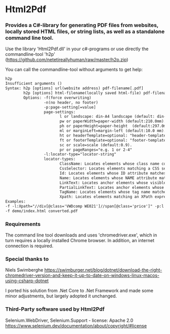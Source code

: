 # Html2Pdf
### Provides a C#-library for generating PDF files from websites, locally stored HTML files, or string lists, as well as a standalone command line tool.
Use the library 'Html2Pdf.dll' in your c#-programs
or use directly the commandline-tool 'h2p' (https://github.com/netetireallyhuman/raw/master/h2p.zip)

You can call the commandline-tool without arguments to get help:
```html
h2p
Insufficient arguments ()
Syntax: h2p [options] url(website address) pdf-filename[.pdf]
        h2p [options] html-filename(locally saved html-file) pdf-filename[.pdf]
        Options: -f(force overwriting)
                 -n(no header, no footer)
                 -p:page-setting[=value]
                 page-settings:
                        l or landscape: din-A4 landscape (default: din-A4 portrait).
                        pw or paperWidth=paper-width (default:210.0mm).
                        ph or paperHeight=paper-height  (default:297.0mm).
                        ml or marginLeft=margin-left (default:10.0 mm).
                        ht or headerTemplate=optional: "header-template"
                        ft or footerTemplate=optional: "footer-template"
                        sc or scale=scale (default:0.9).
                        pr or pageRanges="e.g. 1 or 2-4"
                 -l:locator-type="locator-string"
                 locator-types:
                        ClassName: Locates elements whose class name contains the search value.
                        CssSelector: Locates elements matching a CSS selector.
                        Id: Locates elements whose ID attribute matches the search value.
                        Name: Locates elements whose NAME attribute matches the search value.
                        LinkText: Locates anchor elements whose visible text matches the search value.
                        PartialLinkText: Locates anchor elements whose visible text contains the search value.
                        TagName: Locates elements whose tag name matches the search value.
                        Xpath: Locates elements matching an XPath expression.
Examples:
-f -l:Xpath="//div[@class='VWDcomp WE021']//span[@class='price']" -p:l -p:sc=0.95 -p:ml=20 -p:pr="1-3" "https://www.tagesschau.de/wirtschaft/boersenkurse/basf-aktie-basf11/" basf
-f demo/index.html converted.pdf
```

### Requirements
The command line tool downloads and uses 'chromedriver.exe', which in turn requires a locally installed Chrome browser. In addition, an internet connection is required.

### Special thanks to
Niels Swimberghe
https://swimburger.net/blog/dotnet/download-the-right-chromedriver-version-and-keep-it-up-to-date-on-windows-linux-macos-using-csharp-dotnet

I ported his solution from .Net Core to .Net Framework and made some minor adjustments, but largely adopted it unchanged.

### Third-Party software used by Html2Pdf
Selenium.WebDriver, Selenium.Support - license: Apache 2.0
https://www.selenium.dev/documentation/about/copyright/#license
